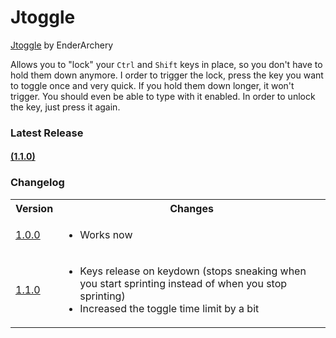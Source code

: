 # Jtoggle
[Jtoggle](#latest-release) by EnderArchery

Allows you to "lock" your `Ctrl` and `Shift` keys in place, so you don't have to hold them down anymore.
I order to trigger the lock, press the key you want to toggle once and very quick.
If you hold them down longer, it won't trigger. You should even be able to type with it enabled.
In order to unlock the key, just press it again.

### Latest Release
#### [(1.1.0)](./Releases/Jtoggle.zip)

### Changelog
  <table>
    <tr>
      <th>
        Version
      </th>
      <th>
        Changes
      </th>
    </tr>
    <tr>
      <td>
        <a href="./Releases/Jtoggle_1.0.0.zip">
            1.0.0
        </a>
      </td>
      <td>
        <ul>
          <li>
            Works now
          </li>
        </ul>
      </td>
    </tr>
    <tr>
      <td>
        <a href="./Releases/Jtoggle_1.1.0.zip">
            1.1.0
        </a>
      </td>
      <td>
        <ul>
          <li>
            Keys release on keydown (stops sneaking when you start sprinting instead of when you stop sprinting)
          </li>
          <li>
            Increased the toggle time limit by a bit
          </li>
        </ul>
      </td>
    </tr>
  </table>
